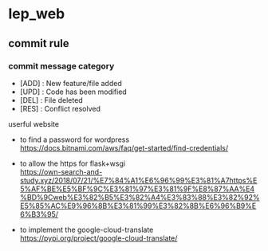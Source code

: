 # lep_web


## commit rule
### commit message category
- [ADD] : New feature/file added
- [UPD] : Code has been modified
- [DEL] : File deleted
- [RES] : Conflict resolved


userful website

- to find a password for wordpress   
https://docs.bitnami.com/aws/faq/get-started/find-credentials/

 - to allow the https for flask+wsgi  
https://own-search-and-study.xyz/2018/07/21/%E7%84%A1%E6%96%99%E3%81%A7https%E5%AF%BE%E5%BF%9C%E3%81%97%E3%81%9F%E8%87%AA%E4%BD%9Cweb%E3%82%B5%E3%82%A4%E3%83%88%E3%82%92%E5%85%AC%E9%96%8B%E3%81%99%E3%82%8B%E6%96%B9%E6%B3%95/

- to implement the google-cloud-translate  
https://pypi.org/project/google-cloud-translate/



